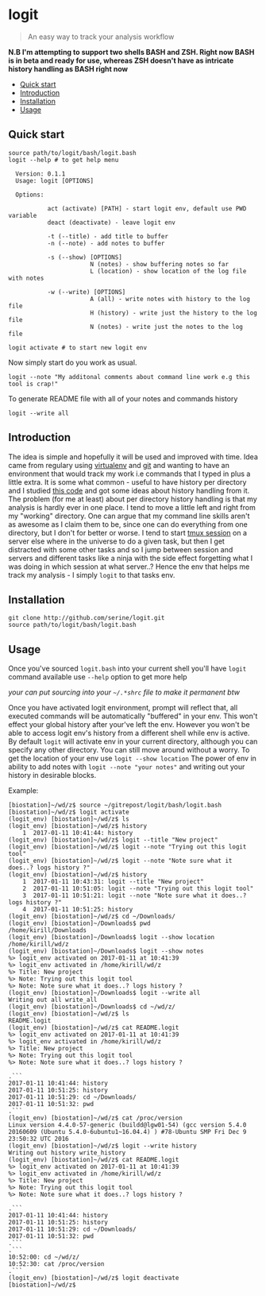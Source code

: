 # logit

> An easy way to track your analysis workflow

**N.B I'm attempting to support two shells BASH and ZSH. Right now BASH is in beta and ready for use, whereas ZSH doesn't have as intricate history handling as BASH right now**

- [Quick start](#quick-start)
- [Introduction](#introduction)
- [Installation](#installation)
- [Usage](#usage)

## Quick start

```
source path/to/logit/bash/logit.bash
logit --help # to get help menu

  Version: 0.1.1
  Usage: logit [OPTIONS]

  Options: 

           act (activate) [PATH] - start logit env, default use PWD variable
           deact (deactivate) - leave logit env

           -t (--title) - add title to buffer
           -n (--note) - add notes to buffer

           -s (--show) [OPTIONS]
                       N (notes) - show buffering notes so far
                       L (location) - show location of the log file with notes

           -w (--write) [OPTIONS]
                       A (all) - write notes with history to the log file
                       H (history) - write just the history to the log file
                       N (notes) - write just the notes to the log file
```

```
logit activate # to start new logit env
```

Now simply start do you work as usual. 

```
logit --note "My additonal comments about command line work e.g this tool is crap!"
```

To generate README file with all of your notes and commands history

```
logit --write all
```

## Introduction

The idea is simple and hopefully it will be used and improved with time. Idea came from regulary using [virtualenv](https://virtualenv.pypa.io/en/stable/) and [git](https://git-scm.com/) and wanting to have an environment that would track my work i.e commands that I typed in plus a little extra. It is some what common - useful to have history per directory and I studied [this code](https://github.com/jimhester/per-directory-history) and got some ideas about history handling from it. The problem (for me at least) about per directory history handling is that my analysis is hardly ever in one place. I tend to move a little left and right from my "working" directory. One can argue that my command line skills aren't as awesome as I claim them to be, since one can do everything from one directory, but I don't for better or worse. I tend to start [tmux session](https://tmux.github.io/) on a server else where in the universe to do a given task, but then I get distracted with some other tasks and so I jump between session and servers and different tasks like a ninja with the side effect forgetting what I was doing in which session at what server..? Hence the env that helps me track my analysis - I simply `logit` to that tasks env.  

## Installation

```
git clone http://github.com/serine/logit.git
source path/to/logit/bash/logit.bash
```

## Usage

Once you've sourced `logit.bash` into your current shell you'll have `logit` command available use `--help` option to get more help

_your can put sourcing into your `~/.*shrc` file to make it permanent btw_

Once you have activated logit environment, prompt will reflect that, all executed commands will be automatically "buffered" in your env. This won't effect your global history after your've left the env. However you won't be able to access logit env's history from a different shell while env is active. By default `logit` will activate env in your current directory, although you can specify any other directory. You can still move around without a worry. To get the location of your env use `logit --show location`
The power of env in ability to add notes with `logit --note "your notes"` and writing out your history in desirable blocks. 

Example:

```
[biostation]~/wd/z$ source ~/gitrepost/logit/bash/logit.bash                                                                                                   
[biostation]~/wd/z$ logit activate
(logit_env) [biostation]~/wd/z$ ls
(logit_env) [biostation]~/wd/z$ history 
    1  2017-01-11 10:41:44: history 
(logit_env) [biostation]~/wd/z$ logit --title "New project"
(logit_env) [biostation]~/wd/z$ logit --note "Trying out this logit tool"
(logit_env) [biostation]~/wd/z$ logit --note "Note sure what it does..? logs history ?"                                                                        
(logit_env) [biostation]~/wd/z$ history 
    1  2017-01-11 10:43:31: logit --title "New project"
    2  2017-01-11 10:51:05: logit --note "Trying out this logit tool"
    3  2017-01-11 10:51:21: logit --note "Note sure what it does..? logs history ?"
    4  2017-01-11 10:51:25: history 
(logit_env) [biostation]~/wd/z$ cd ~/Downloads/
(logit_env) [biostation]~/Downloads$ pwd
/home/kirill/Downloads
(logit_env) [biostation]~/Downloads$ logit --show location
/home/kirill/wd/z
(logit_env) [biostation]~/Downloads$ logit --show notes
%> logit_env activated on 2017-01-11 at 10:41:39
%> logit_env activated in /home/kirill/wd/z
%> Title: New project
%> Note: Trying out this logit tool
%> Note: Note sure what it does..? logs history ?
(logit_env) [biostation]~/Downloads$ logit --write all
Writing out all write_all
(logit_env) [biostation]~/Downloads$ cd ~/wd/z/
(logit_env) [biostation]~/wd/z$ ls
README.logit
(logit_env) [biostation]~/wd/z$ cat README.logit 
%> logit_env activated on 2017-01-11 at 10:41:39
%> logit_env activated in /home/kirill/wd/z
%> Title: New project
%> Note: Trying out this logit tool
%> Note: Note sure what it does..? logs history ?

.```
2017-01-11 10:41:44: history 
2017-01-11 10:51:25: history 
2017-01-11 10:51:29: cd ~/Downloads/
2017-01-11 10:51:32: pwd
.```
(logit_env) [biostation]~/wd/z$ cat /proc/version
Linux version 4.4.0-57-generic (buildd@lgw01-54) (gcc version 5.4.0 20160609 (Ubuntu 5.4.0-6ubuntu1~16.04.4) ) #78-Ubuntu SMP Fri Dec 9 23:50:32 UTC 2016
(logit_env) [biostation]~/wd/z$ logit --write history
Writing out history write_history
(logit_env) [biostation]~/wd/z$ cat README.logit 
%> logit_env activated on 2017-01-11 at 10:41:39
%> logit_env activated in /home/kirill/wd/z
%> Title: New project
%> Note: Trying out this logit tool
%> Note: Note sure what it does..? logs history ?

.```
2017-01-11 10:41:44: history 
2017-01-11 10:51:25: history 
2017-01-11 10:51:29: cd ~/Downloads/
2017-01-11 10:51:32: pwd
.```
.```
10:52:00: cd ~/wd/z/
10:52:30: cat /proc/version
.```
(logit_env) [biostation]~/wd/z$ logit deactivate
[biostation]~/wd/z$
```
